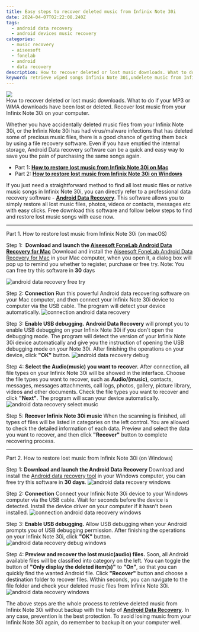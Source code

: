```yaml
---
title: Easy steps to recover deleted music from Infinix Note 30i
date: 2024-04-07T02:22:08.240Z
tags: 
  - android data recovery
  - android devices music recovery
categories: 
  - music recovery
  - aiseesoft
  - fonelab
  - android
  - data recovery
description: How to recover deleted or lost music downloads. What to do if your MP3 or WMA downloads have been lost or deleted. Recover lost music from your Infinix Note 30i on your computer.
keyword: retrieve wiped songs Infinix Note 30i,undelete music from Infinix Note 30i,Infinix Note 30i music recovery,Recover deleted music,Unerase songs from Infinix Note 30i,undelete songs from Infinix Note 30i,how to recover music on Infinix Note 30i,lost all music in Infinix Note 30i again,how to retrieve deleted music from my Infinix Note 30i,how to retrieve music from Infinix Note 30i,how to get back deleted music Infinix Note 30i phone,restore music when deleted in Infinix Note 30i
---
```


<img src="https://img0mobiles.techidaily.com/images/best-assets/devices/infinix/infinix-note-30i/5.jpg" class="atpl-imgstyle"  />

<div class="atpl-content atpl-for-fonelab-android recover-music">

<div class="atpl-post-description-part-1">
How to recover deleted or lost music downloads. What to do if your MP3 or WMA downloads have been lost or deleted. Recover lost music from your Infinix Note 30i on your computer.
</div>



<div class="atpl-post-description-part-2">
<div class="tpl-content-sub-paragraph-normal">
  <p>
    Whether you have accidentally deleted music files from your Infinix Note 30i, or the Infinix Note 30i has had virus/malware infections that has deleted some of precious music files, there is a good chance of getting them back by using a file recovery software. Even if you have emptied the internal storage, Android Data recovery software can be a quick and easy way to save you the pain of purchasing the same songs again.
  </p>
</div>
</div>

<ul>
  <li>Part 1: <strong><a href="#p1">How to restore lost music from Infinix Note 30i on Mac</a></strong></li>
  <li>Part 2: <strong><a href="#p2">How to restore lost music from Infinix Note 30i on Windows</a></strong></li>
</ul>


<div class="atpl-post-description-part-3">
<div class="tpl-content-sub-paragraph-normal">
  <p>
    If you just need a straightforward method to find all lost music files or native music songs in Infinix Note 30i, you can directly refer to a professional data recovery software - <a href="https://tools.techidaily.com/aiseesoft-android-data-recovery/" ><strong>Android Data Recovery</strong></a>. This software allows you to simply restore all lost music files, photos, videos or contacts, messages etc with easy clicks. Free download this software and follow below steps to find and restore lost music songs with ease now.
  </p>
</div>
</div>



<!-- Part 1 -->
<a id="p1" name="p1" ></a><hr>

<div>
  <span class="atpl-step-part-style">Part 1. How to restore lost music from Infinix Note 30i (on macOS)</span>
</div>

<span class="atpl-stepstyle-a"><span>Step 1: </span></span> <strong>Download and launch the <a href="https://tools.techidaily.com/aiseesoft-android-data-recovery-for-mac/" >Aiseesoft FoneLab Android Data Recovery for Mac</a></strong>
Download and install the <a href="https://tools.techidaily.com/aiseesoft-android-data-recovery-for-mac/" >Aiseesoft FoneLab Android Data Recovery for Mac</a> in your Mac computer, when you open it, a dialog box will pop up to remind you whether to register, purchase or free try.
Note: You can free try this software in <strong>30</strong> days

<img src="https://tools.techidaily.com/images/apps/aiseesoft/android-data-recovery/mac-free-try.png" class="atpl-imgstyle" alt="android data recovery free try" />

<span class="atpl-stepstyle-a"><span>Step 2: </span></span> <strong>Connection</strong>
Run this powerful Android data recovering software on your Mac computer, and then connect your Infinix Note 30i device to computer via the USB cable. The program will detect your device automatically.
<img src="https://tools.techidaily.com/images/apps/aiseesoft/android-data-recovery/mac-connection-interface.jpg" class="atpl-imgstyle" alt="connection android data recovery" />

<span class="atpl-stepstyle-a"><span>Step 3: </span></span> <strong>Enable USB debugging.</strong>
<strong>Android Data Recovery</strong> will prompt you to enable USB debugging on your Infinix Note 30i if you don't open the debugging mode. The program will detect the version of your Infinix Note 30i device automatically and give you the instruction of opening the USB debugging mode on your Note 30i. After finishing the operations on your device, click <strong>"OK"</strong> button.
<img src="https://tools.techidaily.com/images/apps/aiseesoft/android-data-recovery/mac-android-usb-debug.jpg"  class="atpl-imgstyle" alt="android data recovery debug" />

<span class="atpl-stepstyle-a"><span>Step 4: </span></span> <strong>Select the Audio(music) you want to recover.</strong>
After connection, all file types on your Infinix Note 30i will be showed in the interface. Choose the file types you want to recover, such as <strong>Audio/(music)</strong>, contacts, messages, messages attachments, call logs, photos, gallery, picture library, videos and other documents. Check the file types you want to recover and click <b>"Next"</b>. The program will scan your device automatically.
<img src="https://tools.techidaily.com/images/apps/aiseesoft/android-data-recovery/mac-choose-type-music.jpg" class="atpl-imgstyle" alt="android data recovery select music" />

<span class="atpl-stepstyle-a"><span>Step 5: </span></span> <strong>Recover Infinix Note 30i music</strong>
When the scanning is finished, all types of files will be listed in categories on the left control. You are allowed to check the detailed information of each data. Preview and select the data you want to recover, and then click <b>"Recover"</b> button to complete recovering process.


<a id="p2" name="p2"></a><hr>

<!-- Part 2 -->
<div>
  <span class="atpl-step-part-style">Part 2. How to restore lost music from Infinix Note 30i (on Windows)</span>
</div>

<span class="atpl-stepstyle-a"><span>Step 1: </span></span> <strong>Download and launch the Android Data Recovery</strong>
Download and install the <a href="https://tools.techidaily.com/aiseesoft-android-data-recovery-for-win/" >Android data recovery tool</a> in your Windows computer, you can free try this software in <b>30 days</b>.
<img src="https://tools.techidaily.com/images/apps/aiseesoft/android-data-recovery/win-start-interface.png"  class="atpl-imgstyle" alt="android data recovery windows" />

<span class="atpl-stepstyle-a"><span>Step 2: </span></span> <strong>Connection</strong>
Connect your Infinix Note 30i device to your Windows computer via the USB cable. Wait for seconds before the device is detected. Install the device driver on your computer if it hasn't been installed.
<img src="https://tools.techidaily.com/images/apps/aiseesoft/android-data-recovery/win-connection-interface.png" class="atpl-imgstyle" alt="connection android data recovery windows" />

<span class="atpl-stepstyle-a"><span>Step 3: </span></span> <strong>Enable USB debugging.</strong>
Allow USB debugging when your Android prompts you of USB debugging permission. After finishing the operations on your Infinix Note 30i, click <b>"OK"</b> button.
<img src="https://tools.techidaily.com/images/apps/aiseesoft/android-data-recovery/win-android-usb-debug.png" class="atpl-imgstyle" alt="android data recovery debug windows" />

<span class="atpl-stepstyle-a"><span>Step 4: </span></span> <strong>Preview and recover the lost music(audio) files.</strong>
Soon, all Android available files will be classified into category on the left. You can toggle the button of <b>"Only display the deleted item(s)"</b> to <b>"On"</b>, so that you can quickly find the wanted Android file. Click <b>"Recover"</b> button and choose a destination folder to recover files. Within seconds, you can navigate to the file folder and check your deleted music files from Infinix Note 30i.
<img src="https://tools.techidaily.com/images/apps/aiseesoft/android-data-recovery/win-recover-music.jpg" class="atpl-imgstyle" alt="android data recovery windows" />

<div class="atpl-post-description-part-4">
<div class="tpl-content-sub-paragraph-normal">
    <p>
        The above steps are the whole process to retrieve deleted music from Infinix Note 30i without backup with the help of <a href="https://tools.techidaily.com/aiseesoft-android-data-recovery/" ><strong>Android Data Recovery</strong></a>. In any case, prevention is the best protection. To avoid losing music from your Infinix Note 30i again, do remember to backup it on your computer well.
    </p>
</div>
</div>


<ins class="adsbygoogle"
     style="display:block"
     data-ad-client="ca-pub-7571918770474297"
     data-ad-slot="8358498916"
     data-ad-format="auto"
     data-full-width-responsive="true"></ins>



</div>
